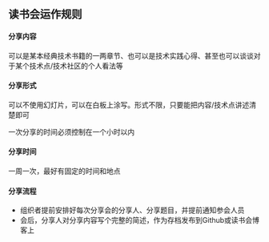 ## 读书会运作规则


#### 分享内容

可以是某本经典技术书籍的一两章节、也可以是技术实践心得、甚至也可以谈谈对于某个技术点/技术社区的个人看法等


#### 分享形式

可以不使用幻灯片，可以在白板上涂写。形式不限，只要能把内容/技术点讲述清楚即可

一次分享的时间必须控制在一个小时以内


#### 分享时间

一周一次，最好有固定的时间和地点


#### 分享流程

- 组织者提前安排好每次分享会的分享人、分享题目，并提前通知参会人员
- 会后，分享人对分享内容写个完整的简述，作为存档发布到Github或读书会博客上
